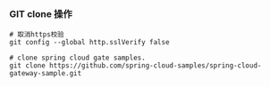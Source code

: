 ### GIT clone 操作



```shell
# 取消https校验
git config --global http.sslVerify false

# clone spring cloud gate samples.
git clone https://github.com/spring-cloud-samples/spring-cloud-gateway-sample.git
```

